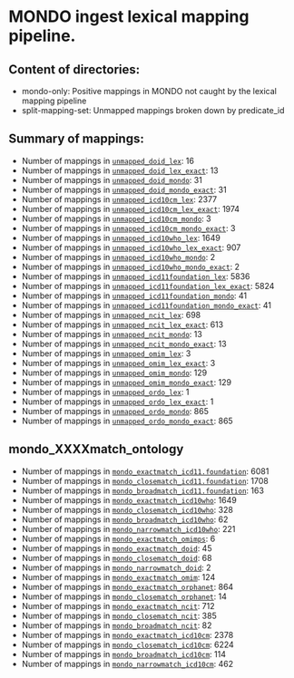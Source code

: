 # MONDO ingest lexical mapping pipeline.
## Content of directories:
* mondo-only: Positive mappings in MONDO not caught by the lexical mapping pipeline
* split-mapping-set: Unmapped mappings broken down by predicate_id
## Summary of mappings:
 * Number of mappings in [`unmapped_doid_lex`](unmapped_doid_lex.tsv): 16
 * Number of mappings in [`unmapped_doid_lex_exact`](unmapped_doid_lex.tsv): 13
 * Number of mappings in [`unmapped_doid_mondo`](mondo-only/unmapped_doid_mondo.tsv): 31
 * Number of mappings in [`unmapped_doid_mondo_exact`](mondo-only/unmapped_doid_mondo.tsv): 31
 * Number of mappings in [`unmapped_icd10cm_lex`](unmapped_icd10cm_lex.tsv): 2377
 * Number of mappings in [`unmapped_icd10cm_lex_exact`](unmapped_icd10cm_lex.tsv): 1974
 * Number of mappings in [`unmapped_icd10cm_mondo`](mondo-only/unmapped_icd10cm_mondo.tsv): 3
 * Number of mappings in [`unmapped_icd10cm_mondo_exact`](mondo-only/unmapped_icd10cm_mondo.tsv): 3
 * Number of mappings in [`unmapped_icd10who_lex`](unmapped_icd10who_lex.tsv): 1649
 * Number of mappings in [`unmapped_icd10who_lex_exact`](unmapped_icd10who_lex.tsv): 907
 * Number of mappings in [`unmapped_icd10who_mondo`](mondo-only/unmapped_icd10who_mondo.tsv): 2
 * Number of mappings in [`unmapped_icd10who_mondo_exact`](mondo-only/unmapped_icd10who_mondo.tsv): 2
 * Number of mappings in [`unmapped_icd11foundation_lex`](unmapped_icd11foundation_lex.tsv): 5836
 * Number of mappings in [`unmapped_icd11foundation_lex_exact`](unmapped_icd11foundation_lex.tsv): 5824
 * Number of mappings in [`unmapped_icd11foundation_mondo`](mondo-only/unmapped_icd11foundation_mondo.tsv): 41
 * Number of mappings in [`unmapped_icd11foundation_mondo_exact`](mondo-only/unmapped_icd11foundation_mondo.tsv): 41
 * Number of mappings in [`unmapped_ncit_lex`](unmapped_ncit_lex.tsv): 698
 * Number of mappings in [`unmapped_ncit_lex_exact`](unmapped_ncit_lex.tsv): 613
 * Number of mappings in [`unmapped_ncit_mondo`](mondo-only/unmapped_ncit_mondo.tsv): 13
 * Number of mappings in [`unmapped_ncit_mondo_exact`](mondo-only/unmapped_ncit_mondo.tsv): 13
 * Number of mappings in [`unmapped_omim_lex`](unmapped_omim_lex.tsv): 3
 * Number of mappings in [`unmapped_omim_lex_exact`](unmapped_omim_lex.tsv): 3
 * Number of mappings in [`unmapped_omim_mondo`](mondo-only/unmapped_omim_mondo.tsv): 129
 * Number of mappings in [`unmapped_omim_mondo_exact`](mondo-only/unmapped_omim_mondo.tsv): 129
 * Number of mappings in [`unmapped_ordo_lex`](unmapped_ordo_lex.tsv): 1
 * Number of mappings in [`unmapped_ordo_lex_exact`](unmapped_ordo_lex.tsv): 1
 * Number of mappings in [`unmapped_ordo_mondo`](mondo-only/unmapped_ordo_mondo.tsv): 865
 * Number of mappings in [`unmapped_ordo_mondo_exact`](mondo-only/unmapped_ordo_mondo.tsv): 865
## mondo_XXXXmatch_ontology
 * Number of mappings in [`mondo_exactmatch_icd11.foundation`](split-mapping-set/mondo_exactmatch_icd11.foundation.tsv): 6081
 * Number of mappings in [`mondo_closematch_icd11.foundation`](split-mapping-set/mondo_closematch_icd11.foundation.tsv): 1708
 * Number of mappings in [`mondo_broadmatch_icd11.foundation`](split-mapping-set/mondo_broadmatch_icd11.foundation.tsv): 163
 * Number of mappings in [`mondo_exactmatch_icd10who`](split-mapping-set/mondo_exactmatch_icd10who.tsv): 1649
 * Number of mappings in [`mondo_closematch_icd10who`](split-mapping-set/mondo_closematch_icd10who.tsv): 328
 * Number of mappings in [`mondo_broadmatch_icd10who`](split-mapping-set/mondo_broadmatch_icd10who.tsv): 62
 * Number of mappings in [`mondo_narrowmatch_icd10who`](split-mapping-set/mondo_narrowmatch_icd10who.tsv): 221
 * Number of mappings in [`mondo_exactmatch_omimps`](split-mapping-set/mondo_exactmatch_omimps.tsv): 6
 * Number of mappings in [`mondo_exactmatch_doid`](split-mapping-set/mondo_exactmatch_doid.tsv): 45
 * Number of mappings in [`mondo_closematch_doid`](split-mapping-set/mondo_closematch_doid.tsv): 68
 * Number of mappings in [`mondo_narrowmatch_doid`](split-mapping-set/mondo_narrowmatch_doid.tsv): 2
 * Number of mappings in [`mondo_exactmatch_omim`](split-mapping-set/mondo_exactmatch_omim.tsv): 124
 * Number of mappings in [`mondo_exactmatch_orphanet`](split-mapping-set/mondo_exactmatch_orphanet.tsv): 864
 * Number of mappings in [`mondo_closematch_orphanet`](split-mapping-set/mondo_closematch_orphanet.tsv): 14
 * Number of mappings in [`mondo_exactmatch_ncit`](split-mapping-set/mondo_exactmatch_ncit.tsv): 712
 * Number of mappings in [`mondo_closematch_ncit`](split-mapping-set/mondo_closematch_ncit.tsv): 385
 * Number of mappings in [`mondo_broadmatch_ncit`](split-mapping-set/mondo_broadmatch_ncit.tsv): 82
 * Number of mappings in [`mondo_exactmatch_icd10cm`](split-mapping-set/mondo_exactmatch_icd10cm.tsv): 2378
 * Number of mappings in [`mondo_closematch_icd10cm`](split-mapping-set/mondo_closematch_icd10cm.tsv): 6224
 * Number of mappings in [`mondo_broadmatch_icd10cm`](split-mapping-set/mondo_broadmatch_icd10cm.tsv): 114
 * Number of mappings in [`mondo_narrowmatch_icd10cm`](split-mapping-set/mondo_narrowmatch_icd10cm.tsv): 462
